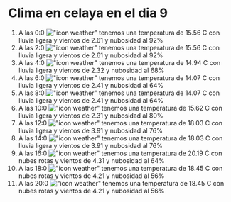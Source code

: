# Clima en celaya en el dia 9

1. A las 0:0 !["icon weather"](http://openweathermap.org/img/w/10n.png) tenemos una temperatura de 15.56 C con lluvia ligera y  vientos de 2.61 y nubosidad al 92%
1. A las 2:0 !["icon weather"](http://openweathermap.org/img/w/10n.png) tenemos una temperatura de 15.56 C con lluvia ligera y  vientos de 2.61 y nubosidad al 92%
1. A las 4:0 !["icon weather"](http://openweathermap.org/img/w/10n.png) tenemos una temperatura de 14.94 C con lluvia ligera y  vientos de 2.32 y nubosidad al 68%
1. A las 6:0 !["icon weather"](http://openweathermap.org/img/w/10n.png) tenemos una temperatura de 14.07 C con lluvia ligera y  vientos de 2.41 y nubosidad al 64%
1. A las 8:0 !["icon weather"](http://openweathermap.org/img/w/10d.png) tenemos una temperatura de 14.07 C con lluvia ligera y  vientos de 2.41 y nubosidad al 64%
1. A las 10:0 !["icon weather"](http://openweathermap.org/img/w/10d.png) tenemos una temperatura de 15.62 C con lluvia ligera y  vientos de 2.31 y nubosidad al 80%
1. A las 12:0 !["icon weather"](http://openweathermap.org/img/w/10d.png) tenemos una temperatura de 18.03 C con lluvia ligera y  vientos de 3.91 y nubosidad al 76%
1. A las 14:0 !["icon weather"](http://openweathermap.org/img/w/10d.png) tenemos una temperatura de 18.03 C con lluvia ligera y  vientos de 3.91 y nubosidad al 76%
1. A las 16:0 !["icon weather"](http://openweathermap.org/img/w/04d.png) tenemos una temperatura de 20.19 C con nubes rotas y  vientos de 4.31 y nubosidad al 64%
1. A las 18:0 !["icon weather"](http://openweathermap.org/img/w/04d.png) tenemos una temperatura de 18.45 C con nubes rotas y  vientos de 4.21 y nubosidad al 56%
1. A las 20:0 !["icon weather"](http://openweathermap.org/img/w/04n.png) tenemos una temperatura de 18.45 C con nubes rotas y  vientos de 4.21 y nubosidad al 56%
